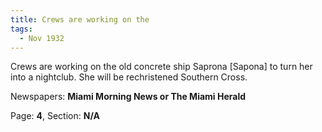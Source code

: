 ```yaml
---  
title: Crews are working on the  
tags:  
  - Nov 1932  
---  
```

  
Crews are working on the old concrete ship Saprona [Sapona] to turn her into a nightclub. She will be rechristened Southern Cross.  
  
Newspapers: **Miami Morning News or The Miami Herald**  
  
Page: **4**, Section: **N/A** 
